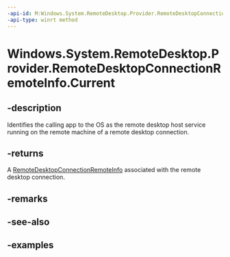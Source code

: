 ```yaml
---
-api-id: M:Windows.System.RemoteDesktop.Provider.RemoteDesktopConnectionRemoteInfo.Current
-api-type: winrt method
---
```


# Windows.System.RemoteDesktop.Provider.RemoteDesktopConnectionRemoteInfo.Current

<!--
public static Windows.System.RemoteDesktop.Provider.RemoteDesktopConnectionRemoteInfo Current ();
-->


## -description

Identifies the calling app to the OS as the remote desktop host service running on the remote machine of a remote desktop connection.

## -returns

A [RemoteDesktopConnectionRemoteInfo](xref:Windows.System.RemoteDesktop.Provider.RemoteDesktopConnectionRemoteInfo) associated with the remote desktop connection.

## -remarks

## -see-also

## -examples



